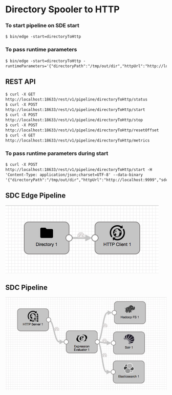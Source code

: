 # Directory Spooler to HTTP

### To start pipeline on SDE start

    $ bin/edge -start=directoryToHttp

### To pass runtime parameters

    $ bin/edge -start=directoryToHttp -runtimeParameters='{"directoryPath":"/tmp/out/dir","httpUrl":"http://localhost:9999","sdcAppId":"sde"}'

## REST API

    $ curl -X GET http://localhost:18633/rest/v1/pipeline/directoryToHttp/status
    $ curl -X POST http://localhost:18633/rest/v1/pipeline/directoryToHttp/start
    $ curl -X POST http://localhost:18633/rest/v1/pipeline/directoryToHttp/stop
    $ curl -X POST http://localhost:18633/rest/v1/pipeline/directoryToHttp/resetOffset
    $ curl -X GET http://localhost:18633/rest/v1/pipeline/directoryToHttp/metrics

### To pass runtime parameters during start

    $ curl -X POST http://localhost:18633/rest/v1/pipeline/directoryToHttp/start -H 'Content-Type: application/json;charset=UTF-8' --data-binary '{"directoryPath":"/tmp/out/dir","httpUrl":"http://localhost:9999","sdcAppId":"sde"}'

## SDC Edge Pipeline

![Image of SDC Edge Pipeline](edge.png)


## SDC Pipeline

![Image of SDC Pipeline](sdchttp.png)
